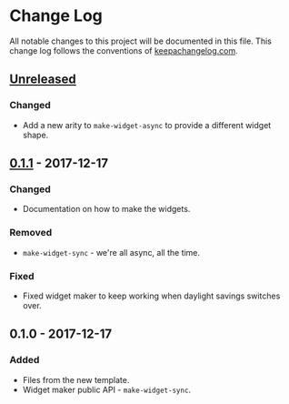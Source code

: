 # Change Log
All notable changes to this project will be documented in this file. This change log follows the conventions of [keepachangelog.com](http://keepachangelog.com/).

## [Unreleased]
### Changed
- Add a new arity to `make-widget-async` to provide a different widget shape.

## [0.1.1] - 2017-12-17
### Changed
- Documentation on how to make the widgets.

### Removed
- `make-widget-sync` - we're all async, all the time.

### Fixed
- Fixed widget maker to keep working when daylight savings switches over.

## 0.1.0 - 2017-12-17
### Added
- Files from the new template.
- Widget maker public API - `make-widget-sync`.

[Unreleased]: https://github.com/your-name/scorer/compare/0.1.1...HEAD
[0.1.1]: https://github.com/your-name/scorer/compare/0.1.0...0.1.1
